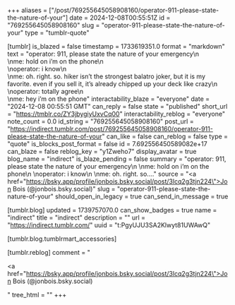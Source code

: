 +++
aliases = ["/post/769255645058908160/operator-911-please-state-the-nature-of-your"]
date = 2024-12-08T00:55:51Z
id = "769255645058908160"
slug = "operator-911-please-state-the-nature-of-your"
type = "tumblr-quote"

[tumblr]
is_blazed = false
timestamp = 1733619351.0
format = "markdown"
text = "operator: 911, please state the nature of your emergency\n<br/>\nme: hold on i&rsquo;m on the phone\n<br/>\noperator: i know\n<br/>\nme: oh. right. so. hiker isn&rsquo;t the strongest balatro joker, but it is my favorite. even if you sell it, it&rsquo;s already chipped up your deck like crazy\n<br/>\noperator: totally agree\n<br/>\nme: hey i&rsquo;m on the phone"
interactability_blaze = "everyone"
date = "2024-12-08 00:55:51 GMT"
can_reply = false
state = "published"
short_url = "https://tmblr.co/ZY3jbygiyUxvCq00"
interactability_reblog = "everyone"
note_count = 0.0
id_string = "769255645058908160"
post_url = "https://indirect.tumblr.com/post/769255645058908160/operator-911-please-state-the-nature-of-your"
can_like = false
can_reblog = false
type = "quote"
is_blocks_post_format = false
id = 7.692556450589082e+17
can_blaze = false
reblog_key = "y1Zweho7"
display_avatar = true
blog_name = "indirect"
is_blaze_pending = false
summary = "operator: 911, please state the nature of your emergency\n \nme: hold on i’m on the phone\n \noperator: i know\n \nme: oh. right. so...."
source = "<a href=\"https://bsky.app/profile/jonbois.bsky.social/post/3lcq2g3tjn224\">Jon Bois (@jonbois.bsky.social)</a>"
slug = "operator-911-please-state-the-nature-of-your"
should_open_in_legacy = true
can_send_in_message = true

[tumblr.blog]
updated = 1739757070.0
can_show_badges = true
name = "indirect"
title = "indirect"
description = ""
url = "https://indirect.tumblr.com/"
uuid = "t:PgyUJU3SA2Klwyt81UWAwQ"

[tumblr.blog.tumblrmart_accessories]

[tumblr.reblog]
comment = "<p><a href=\"https://bsky.app/profile/jonbois.bsky.social/post/3lcq2g3tjn224\">Jon Bois (@jonbois.bsky.social)</a></p>"
tree_html = ""
+++
